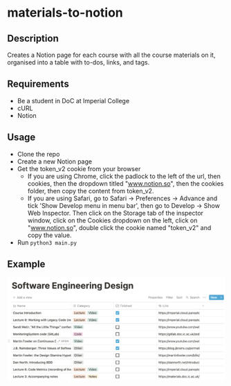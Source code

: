 # materials-to-notion

## Description
Creates a Notion page for each course with all the course materials on it, organised into a table with to-dos, links, and tags. 

## Requirements
  - Be a student in DoC at Imperial College
  - cURL
  - Notion
  
## Usage
  - Clone the repo
  - Create a new Notion page
  - Get the token_v2 cookie from your browser
    - If you are using Chrome, click the padlock to the left of the url, then cookies, then the dropdown titled "www.notion.so", then the cookies folder, then copy the content from token_v2.
    - If you are using Safari, go to Safari -> Preferences -> Advance and tick 'Show Develop menu in menu bar', then go to Develop -> Show Web Inspector. Then click on the Storage tab of the inspector window, click on the Cookies dropdown on the left, click on "www.notion.so", double click the cookie named "token_v2" and copy the value.
  - Run `python3 main.py`
 
## Example
![Example](https://github.com/noor-gate/materials-to-notion/blob/main/images/screenshot.png?raw=true)
